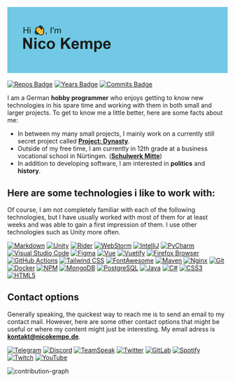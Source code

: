 ![profile-banner](https://github.com/nicokempe/nicokempe/blob/032bead7d2a096787e789ad56041a1eeb9efe555/header.png)

[![Repos Badge](https://badges.pufler.dev/repos/nicokempe)]()
[![Years Badge](https://badges.pufler.dev/years/nicokempe)]()
[![Commits Badge](https://badges.pufler.dev/commits/monthly/nicokempe)]()

I am a German **hobby programmer** who enjoys getting to know new technologies in his spare time and working with them in both small and larger projects.
To get to know me a little better, here are some facts about me: 
- In between my many small projects, I mainly work on a currently still secret project called **[Project: Dynasty](https://www.github.com/project-dynasty)**.
- Outside of my free time, I am currently in 12th grade at a business vocational school in Nürtingen. (**[Schulwerk Mitte](https://schulwerk-mitte.de/)**)
- In addition to developing software, I am interested in **politics** and **history**.

## Here are some technologies i like to work with:
Of course, I am not completely familiar with each of the following technologies, but I have usually worked with most of them for at least weeks and was able to gain a first impression of them. I use other technologies such as Unity more often. 

[![Markdown](https://img.shields.io/badge/Markdown-000000?style=for-the-badge&logo=markdown&logoColor=white)]()
[![Unity](https://img.shields.io/badge/Unity-100000?style=for-the-badge&logo=unity&logoColor=white)]()
[![Rider](https://img.shields.io/badge/Rider-000000?style=for-the-badge&logo=Rider&logoColor=white)]()
[![WebStorm](https://img.shields.io/badge/WebStorm-000000?style=for-the-badge&logo=WebStorm&logoColor=white)]()
[![IntelliJ](https://img.shields.io/badge/IntelliJIDEA-000000.svg?style=for-the-badge&logo=intellij-idea&logoColor=white)]()
[![PyCharm](https://img.shields.io/badge/PyCharm-000000.svg?&style=for-the-badge&logo=PyCharm&logoColor=white)]()
[![Visual Studio Code](https://img.shields.io/badge/Visual_Studio_Code-0078D4?style=for-the-badge&logo=visual%20studio%20code&logoColor=white)]()
[![Figma](https://img.shields.io/badge/Figma-F24E1E?style=for-the-badge&logo=figma&logoColor=white)]()
[![Vue](https://img.shields.io/badge/Vue.js-35495E?style=for-the-badge&logo=vuedotjs&logoColor=4FC08D)]()
[![Vuetify](https://img.shields.io/badge/Vuetify-1867C0?style=for-the-badge&logo=vuetify&logoColor=white)]()
[![Firefox Browser](https://img.shields.io/badge/Firefox_Browser-FF7139?style=for-the-badge&logo=Firefox-Browser&logoColor=white)]()
[![GitHub Actions](https://img.shields.io/badge/GitHub_Actions-2088FF?style=for-the-badge&logo=github-actions&logoColor=white)]()
[![Tailwind CSS](https://img.shields.io/badge/Tailwind_CSS-38B2AC?style=for-the-badge&logo=tailwind-css&logoColor=white)]()
[![FontAwesome](https://img.shields.io/badge/Font_Awesome-339AF0?style=for-the-badge&logo=fontawesome&logoColor=white)]()
[![Maven](https://img.shields.io/badge/apache_maven-C71A36?style=for-the-badge&logo=apachemaven&logoColor=white)]()
[![Nginx](https://img.shields.io/badge/Nginx-009639?style=for-the-badge&logo=nginx&logoColor=white)]()
[![Git](https://img.shields.io/badge/Git-F05032?style=for-the-badge&logo=git&logoColor=white)]()
[![Docker](https://img.shields.io/badge/Docker-2CA5E0?style=for-the-badge&logo=docker&logoColor=white)]()
[![NPM](https://img.shields.io/badge/npm-CB3837?style=for-the-badge&logo=npm&logoColor=white)]()
[![MongoDB](https://img.shields.io/badge/MongoDB-white?style=for-the-badge&logo=mongodb&logoColor=4EA94B)]()
[![PostgreSQL](https://img.shields.io/badge/PostgreSQL-316192?style=for-the-badge&logo=postgresql&logoColor=white)]()
[![Java](https://img.shields.io/badge/Java-ED8B00?style=for-the-badge&logo=java&logoColor=white)]()
[![C#](https://img.shields.io/badge/C%23-239120?style=for-the-badge&logo=c-sharp&logoColor=white)]()
[![CSS3](https://img.shields.io/badge/CSS3-1572B6?style=for-the-badge&logo=css3&logoColor=white)]()
[![HTML5](https://img.shields.io/badge/HTML5-E34F26?style=for-the-badge&logo=html5&logoColor=white)]()

## Contact options 
Generally speaking, the quickest way to reach me is to send an email to my contact mail. However, here are some other contact options that might be useful or where my content might just be interesting. My email adress is **[kontakt@nicokempe.de](mailto:kontakt@nicokempe.de)**.

[![Telegram](https://img.shields.io/badge/Telegram-2CA5E0?style=for-the-badge&logo=telegram&logoColor=white)](https://t.me/NicoVRNY)
[![Discord](https://img.shields.io/badge/Discord-7289DA?style=for-the-badge&logo=discord&logoColor=white)](https://discord.gg/t9frQmmqPe)
[![TeamSpeak](https://img.shields.io/badge/TeamSpeack-2580C3?style=for-the-badge&logo=teamspeak&logoColor=white)](ts3server://nicokempe.de)
[![Twitter](https://img.shields.io/badge/Twitter-1DA1F2?style=for-the-badge&logo=twitter&logoColor=white)](https://twitter.com/NicoVRNY)
[![GitLab](https://img.shields.io/badge/GitLab-330F63?style=for-the-badge&logo=gitlab&logoColor=white)](https://gitlab.com/nicokempe)
[![Spotify](https://img.shields.io/badge/Spotify-1ED760?&style=for-the-badge&logo=spotify&logoColor=white)](https://open.spotify.com/user/ayp3biiz4ckcwzwnmbo3ic87a?si=79af00287d8047d6)
[![Twitch](https://img.shields.io/badge/Twitch-9146FF?style=for-the-badge&logo=twitch&logoColor=white)](https://twitch.tv/nicovrny)
[![YouTube](https://img.shields.io/badge/YouTube-FF0000?style=for-the-badge&logo=youtube&logoColor=white)](https://www.youtube.com/channel/UCWHDTr-DTRpDdH1Ld7VpzRw)

![contribution-graph](https://activity-graph.herokuapp.com/graph?username=nicokempe&theme=github)
